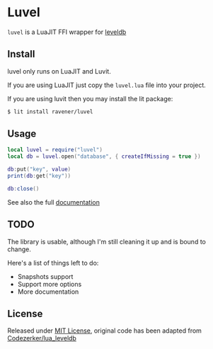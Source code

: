 # Luvel
`luvel` is a LuaJIT FFI wrapper for [leveldb](https://github.com/google/leveldb)

## Install
luvel only runs on LuaJIT and Luvit.

If you are using LuaJIT just copy the `luvel.lua` file into your project.

If you are using luvit then you may install the lit package:
```sh
$ lit install ravener/luvel
```

## Usage
```lua
local luvel = require("luvel")
local db = luvel.open("database", { createIfMissing = true })

db:put("key", value)
print(db:get("key"))

db:close()
```
See also the full [documentation](https://ravener.github.io/luvel)

## TODO
The library is usable, although I'm still cleaning it up and is bound to change.

Here's a list of things left to do:
- Snapshots support
- Support more options
- More documentation

## License
Released under [MIT License](LICENSE), original code has been adapted from [Codezerker/lua_leveldb](https://github.com/Codezerker/lua_leveldb)
